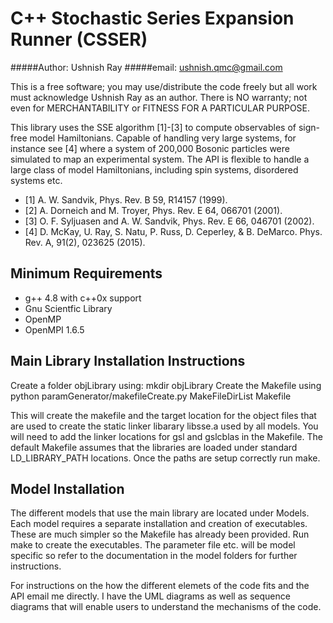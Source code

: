 C++ Stochastic Series Expansion Runner (CSSER)
==============================================
#####Author: Ushnish Ray
#####email: ushnish.qmc@gmail.com

This is a free software; you may use/distribute the code freely but all work must acknowledge Ushnish Ray as an author.
There is NO warranty; not even for MERCHANTABILITY or FITNESS FOR A PARTICULAR PURPOSE.

This library uses the SSE algorithm [1]-[3] to compute observables of sign-free model Hamiltonians. Capable of handling very large systems, for instance see [4] where a system of 200,000 Bosonic particles were simulated to map an
experimental system. The API is flexible to handle a large class of model Hamiltonians, including spin systems, 
disordered systems etc.

* [1] A. W. Sandvik, Phys. Rev. B 59, R14157 (1999). 
* [2] A. Dorneich and M. Troyer, Phys. Rev. E 64, 066701 (2001). 
* [3] O. F. Syljuasen and A. W. Sandvik, Phys. Rev. E 66, 046701 (2002).
* [4] D. McKay, U. Ray, S. Natu, P. Russ, D. Ceperley, & B. DeMarco. Phys. Rev. A, 91(2), 023625 (2015).

Minimum Requirements
--------------------
* g++ 4.8 with c++0x support
* Gnu Scientfic Library 
* OpenMP
* OpenMPI 1.6.5

Main Library Installation Instructions
--------------------------------------
Create a folder objLibrary using: mkdir objLibrary
Create the Makefile using
python paramGenerator/makefileCreate.py MakeFileDirList Makefile

This will create the makefile and the target location for the object files that are used to create the static linker libarary libsse.a used by all models. You will need to add the linker locations for gsl and gslcblas in the Makefile. The default Makefile assumes that the libraries are loaded under standard LD_LIBRARY_PATH locations. Once the paths are setup correctly run make. 

Model Installation
------------------
The different models that use the main library are located under Models. Each model requires a separate installation and creation of executables. These are much simpler so the Makefile has already been provided. Run make to create the executables. The parameter file etc. will be model specific so refer to the documentation in the model folders for further instructions. 

For instructions on the how the different elemets of the code fits and the API email me directly. I have the UML diagrams as well as sequence diagrams that will enable users to understand the mechanisms of the code. 
